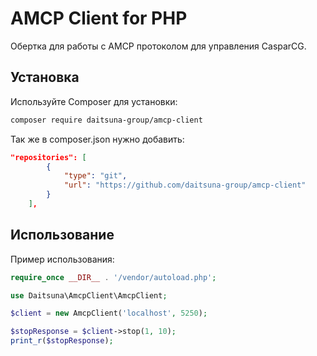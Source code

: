 # AMCP Client for PHP

Обертка для работы с AMCP протоколом для управления CasparCG.

## Установка

Используйте Composer для установки:

```bash
composer require daitsuna-group/amcp-client
```

Так же в composer.json нужно добавить:
```json
"repositories": [ 
        { 
            "type": "git", 
            "url": "https://github.com/daitsuna-group/amcp-client" 
        } 
    ],
```

## Использование

Пример использования:

```php
require_once __DIR__ . '/vendor/autoload.php';

use Daitsuna\AmcpClient\AmcpClient;

$client = new AmcpClient('localhost', 5250);

$stopResponse = $client->stop(1, 10);
print_r($stopResponse);
```
